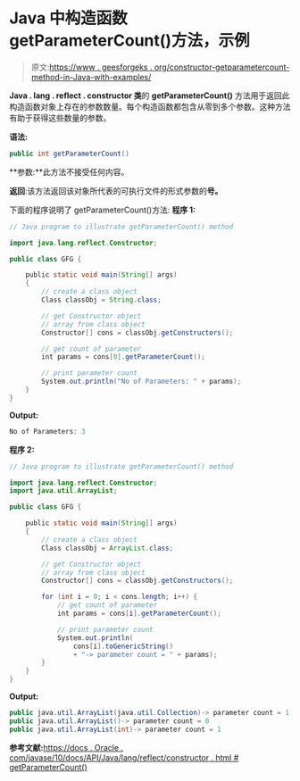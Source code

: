 # Java 中构造函数 getParameterCount()方法，示例

> 原文:[https://www . geesforgeks . org/constructor-getparametercount-method-in-Java-with-examples/](https://www.geeksforgeeks.org/constructor-getparametercount-method-in-java-with-examples/)

**Java . lang . reflect . constructor 类**的 **getParameterCount()** 方法用于返回此构造函数对象上存在的参数数量。每个构造函数都包含从零到多个参数。这种方法有助于获得这些数量的参数。

**语法:**

```java
public int getParameterCount()

```

**参数:**此方法不接受任何内容。

**返回**:该方法返回该对象所代表的可执行文件的形式参数的**号。**

下面的程序说明了 getParameterCount()方法:
**程序 1:**

```java
// Java program to illustrate getParameterCount() method

import java.lang.reflect.Constructor;

public class GFG {

    public static void main(String[] args)
    {
        // create a class object
        Class classObj = String.class;

        // get Constructor object
        // array from class object
        Constructor[] cons = classObj.getConstructors();

        // get count of parameter
        int params = cons[0].getParameterCount();

        // print parameter count
        System.out.println("No of Parameters: " + params);
    }
}
```

**Output:**

```java
No of Parameters: 3

```

**程序 2:**

```java
// Java program to illustrate getParameterCount() method

import java.lang.reflect.Constructor;
import java.util.ArrayList;

public class GFG {

    public static void main(String[] args)
    {
        // create a class object
        Class classObj = ArrayList.class;

        // get Constructor object
        // array from class object
        Constructor[] cons = classObj.getConstructors();

        for (int i = 0; i < cons.length; i++) {
            // get count of parameter
            int params = cons[i].getParameterCount();

            // print parameter count
            System.out.println(
                cons[i].toGenericString()
                + "-> parameter count = " + params);
        }
    }
}
```

**Output:**

```java
public java.util.ArrayList(java.util.Collection)-> parameter count = 1
public java.util.ArrayList()-> parameter count = 0
public java.util.ArrayList(int)-> parameter count = 1

```

**参考文献:**[https://docs . Oracle . com/javase/10/docs/API/Java/lang/reflect/constructor . html # getParameterCount()](https://docs.oracle.com/javase/10/docs/api/java/lang/reflect/Constructor.html#getParameterCount())